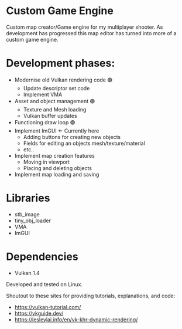 # Custom Game Engine

Custom map creator/Game engine for my multiplayer shooter. As development has progressed this map editor
has turned into more of a custom game engine.

# Development phases:
- Modernise old Vulkan rendering code 🟢
  - Update descriptor set code
  - Implement VMA
- Asset and object management 🟢
  - Texture and Mesh loading
  - Vulkan buffer updates
- Functioning draw loop 🟢
- Implement ImGUI <- Currently here
  - Adding buttons for creating new objects
  - Fields for editing an objects mesh/texture/material
  - etc.. 
- Implement map creation features
  - Moving in viewport
  - Placing and deleting objects
-  Implement map loading and saving

# Libraries
- stb_image
- tiny_obj_loader
- VMA
- ImGUI

# Dependencies
- Vulkan 1.4

Developed and tested on Linux.

Shoutout to these sites for providing tutorials, explanations, and code:
- https://vulkan-tutorial.com/
- https://vkguide.dev/
- https://lesleylai.info/en/vk-khr-dynamic-rendering/

